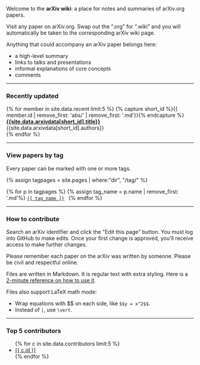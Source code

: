 Welcome to the **arXiv wiki**: a place for notes and summaries of arXiv.org papers.

Visit any paper on arXiv.org. Swap out the “.org” for “.wiki” and you will automatically be taken to the corresponding arXiv wiki page.

Anything that could accompany an arXiv paper belongs here:

* a high-level summary
* links to talks and presentations
* informal explanations of core concepts
* comments

---

### Recently updated

<div style="margin-bottom: 10px;">
{% for member in site.data.recent limit:5 %}
{% capture short_id %}{{ member.id | remove_first: 'abs/' | remove_first: '.md'}}{% endcapture %}
<div class="linktopage">
<div><a href="/abs/{{short_id}}"><b>{{site.data.arxivdata[short_id].title}}</b></a></div>
<div>{{site.data.arxivdata[short_id].authors}}</div>
</div>
{% endfor %}
</div>

---

### View papers by tag

Every paper can be marked with one or more tags.

<p>
{% assign tagpages = site.pages | where:"dir", "/tag/" %}
<div>{% for p in tagpages %}
{% assign tag_name = p.name | remove_first: '.md'%}
<code><a href="https://arxiv.wiki/tag/{{ tag_name }}"><nobr>{{ tag_name }}</nobr></a>&nbsp;</code>
{% endfor %}
</div>
</p>

---

### How to contribute

Search an arXiv identifier and click the "Edit this page" button. You must log into GitHub to make edits. Once your first change is approved, you'll receive access to make further changes.

Please remember each paper on the arXiv was written by someone. Please be civil and respectful online.

Files are written in Markdown. It is regular text with extra styling. Here is a [2-minute reference on how to use it](https://www.markdownguide.org/cheat-sheet).

Files also support LaTeX math mode:
* Wrap equations with \$\$ on each side, like `$$y = x^2$$`.
* Instead of `|`, use `\vert`.

---

### Top 5 contributors

<ul>
{% for c in site.data.contributors limit:5 %}
<li><a target="_blank" href="https://github.com/{{ c.id }}">{{ c.id }}</a></li>
{% endfor %}
</ul>
